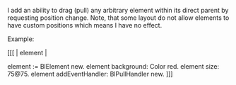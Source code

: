 I add an ability to drag (pull) any arbitrary element within its direct parent by requesting position change.
Note, that some layout do not allow elements to have custom positions which means I have no effect.

Example:

[[[
| element |		

element := BlElement new.
element background: Color red.
element size: 75@75.
element addEventHandler: BlPullHandler new.	
]]]